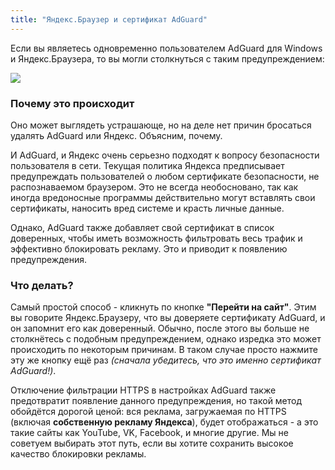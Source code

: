 ```yaml
---
title: "Яндекс.Браузер и сертификат AdGuard"
---
```


Если вы являетесь одновременно пользователем AdGuard для Windows и Яндекс.Браузера, то вы могли столкнуться с таким предупреждением:

![](yandex-cert-ru.png)

### Почему это происходит

Оно может выглядеть устрашающе, но на деле нет причин бросаться удалять AdGuard или Яндекс. Объясним, почему.

И AdGuard, и Яндекс очень серьезно подходят к вопросу безопасности пользователя в сети. Текущая политика Яндекса предписывает предупреждать пользователей о любом сертификате безопасности, не распознаваемом браузером. Это не всегда необосновано, так как иногда вредоносные программы действительно могут вставлять свои сертификаты, наносить вред системе и красть личные данные.

Однако, AdGuard также добавляет свой сертификат в список доверенных, чтобы иметь возможность фильтровать весь трафик и эффективно блокировать рекламу. Это и приводит к появлению предупреждения.

### Что делать?

Самый простой способ - кликнуть по кнопке **"Перейти на сайт"**. Этим вы говорите Яндекс.Браузеру, что вы доверяете сертификату AdGuard, и он запомнит его как доверенный. Обычно, после этого вы больше не столкнётесь с подобным предупреждением, однако изредка это может происходить по некоторым причинам. В таком случае просто нажмите эту же кнопку ещё раз _(сначала убедитесь, что это именно сертификат AdGuard!)_.

Отключение фильтрации HTTPS в настройках AdGuard также предотвратит появление данного предупреждения, но такой метод обойдётся дорогой ценой: вся реклама, загружаемая по HTTPS (включая **собственную рекламу Яндекса**), будет отображаться - а это такие сайты как YouTube, VK, Facebook, и многие другие. Мы не советуем выбирать этот путь, если вы хотите сохранить высокое качество блокировки рекламы.
